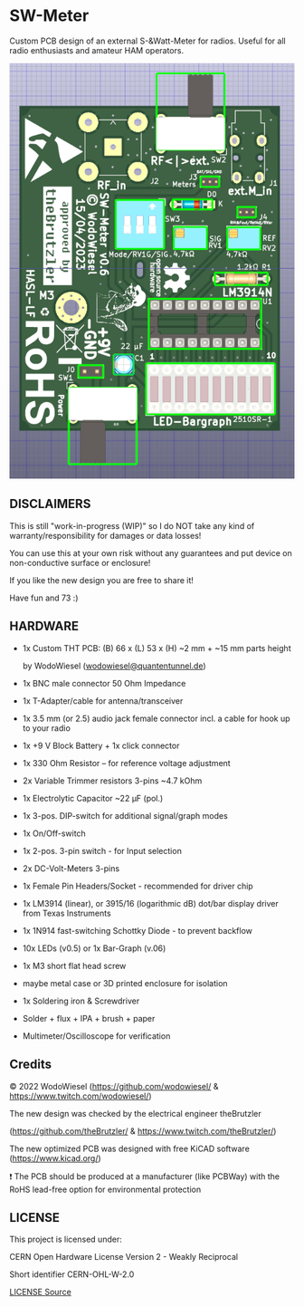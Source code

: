 # SW-Meter

Custom PCB design of an external S-&amp;Watt-Meter for radios. Useful for all radio enthusiasts and amateur HAM operators.

![PCB](/docs/swmeter-front-components.png)

## DISCLAIMERS

This is still "work-in-progress (WIP)" so I do NOT take any kind of warranty/responsibility for damages or data losses!

You can use this at your own risk without any guarantees and put device on non-conductive surface or enclosure!

If you like the new design you are free to share it!

Have fun and 73 :)

## HARDWARE

- 1x Custom THT PCB: (B) 66 x (L) 53 x (H) ~2 mm + ~15 mm parts height

  by WodoWiesel (wodowiesel@quantentunnel.de)

- 1x BNC male connector 50 Ohm Impedance

- 1x T-Adapter/cable for antenna/transceiver

- 1x 3.5 mm (or 2.5) audio jack female connector incl. a cable for hook up to your radio

- 1x +9 V Block Battery + 1x click connector

- 1x 330 Ohm Resistor – for reference voltage adjustment

- 2x Variable Trimmer resistors 3-pins ~4.7 kOhm

- 1x Electrolytic Capacitor ~22 µF (pol.)

- 1x 3-pos. DIP-switch for additional signal/graph modes

- 1x On/Off-switch

- 1x 2-pos. 3-pin switch - for Input selection

- 2x DC-Volt-Meters 3-pins

- 1x Female Pin Headers/Socket - recommended for driver chip

- 1x LM3914 (linear), or 3915/16 (logarithmic dB) dot/bar display driver from Texas Instruments

- 1x 1N914 fast-switching Schottky Diode - to prevent backflow

- 10x LEDs (v0.5) or 1x Bar-Graph (v.06)

- 1x M3 short flat head screw

- maybe metal case or 3D printed enclosure for isolation

- 1x Soldering iron & Screwdriver

- Solder + flux + IPA + brush + paper

- Multimeter/Oscilloscope for verification

## Credits

©️ 2022 WodoWiesel (https://github.com/wodowiesel/ & https://www.twitch.com/wodowiesel/)

The new design was checked by the electrical engineer theBrutzler

(https://github.com/theBrutzler/ & https://www.twitch.com/theBrutzler/)

The new optimized PCB was designed with free KiCAD software (https://www.kicad.org/)

❗ The PCB should be produced at a manufacturer (like PCBWay) with the RoHS lead-free option for environmental protection

## LICENSE

This project is licensed under:

CERN Open Hardware License Version 2 - Weakly Reciprocal

Short identifier CERN-OHL-W-2.0

[LICENSE Source](https://spdx.org/licenses/CERN-OHL-W-2.0.html)
